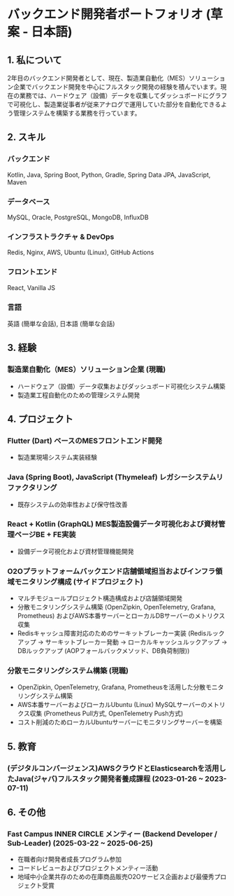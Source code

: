 
# バックエンド開発者ポートフォリオ (草案 - 日本語)

## 1. 私について

2年目のバックエンド開発者として、現在、製造業自動化（MES）ソリューション企業でバックエンド開発を中心にフルスタック開発の経験を積んでいます。現在の業務では、ハードウェア（設備）データを収集してダッシュボードにグラフで可視化し、製造業従事者が従来アナログで運用していた部分を自動化できるよう管理システムを構築する業務を行っています。

## 2. スキル

### バックエンド
Kotlin, Java, Spring Boot, Python, Gradle, Spring Data JPA, JavaScript, Maven

### データベース
MySQL, Oracle, PostgreSQL, MongoDB, InfluxDB

### インフラストラクチャ & DevOps
Redis, Nginx, AWS, Ubuntu (Linux), GitHub Actions

### フロントエンド
React, Vanilla JS

### 言語
英語 (簡単な会話), 日本語 (簡単な会話)

## 3. 経験

### 製造業自動化（MES）ソリューション企業 (現職)
- ハードウェア（設備）データ収集およびダッシュボード可視化システム構築
- 製造業工程自動化のための管理システム開発

## 4. プロジェクト

### Flutter (Dart) ベースのMESフロントエンド開発
- 製造業現場システム実装経験

### Java (Spring Boot), JavaScript (Thymeleaf) レガシーシステムリファクタリング
- 既存システムの効率性および保守性改善

### React + Kotlin (GraphQL) MES製造設備データ可視化および資材管理ページBE + FE実装
- 設備データ可視化および資材管理機能開発

### O2Oプラットフォームバックエンド店舗領域担当およびインフラ領域モニタリング構成 (サイドプロジェクト)
- マルチモジュールプロジェクト構造構成および店舗領域開発
- 分散モニタリングシステム構築 (OpenZipkin, OpenTelemetry, Grafana, Prometheus) およびAWS本番サーバーとローカルDBサーバーのメトリクス収集
- Redisキャッシュ障害対応のためのサーキットブレーカー実装 (Redisルックアップ -> サーキットブレーカー発動 -> ローカルキャッシュルックアップ -> DBルックアップ (AOPフォールバックメソッド、DB負荷制限))

### 分散モニタリングシステム構築 (現職)
- OpenZipkin, OpenTelemetry, Grafana, Prometheusを活用した分散モニタリングシステム構築
- AWS本番サーバーおよびローカルUbuntu (Linux) MySQLサーバーのメトリクス収集 (Prometheus Pull方式, OpenTelemetry Push方式)
- コスト削減のためローカルUbuntuサーバーにモニタリングサーバーを構築

## 5. 教育

### (デジタルコンバージェンス)AWSクラウドとElasticsearchを活用したJava(ジャバ)フルスタック開発者養成課程 (2023-01-26 ~ 2023-07-11)

## 6. その他

### Fast Campus INNER CIRCLE メンティー (Backend Developer / Sub-Leader) (2025-03-22 ~ 2025-06-25)
- 在職者向け開発者成長プログラム参加
- コードレビューおよびプロジェクトメンティー活動
- 地域中小企業共存のための在庫商品販売O2Oサービス企画および最優秀プロジェクト受賞
